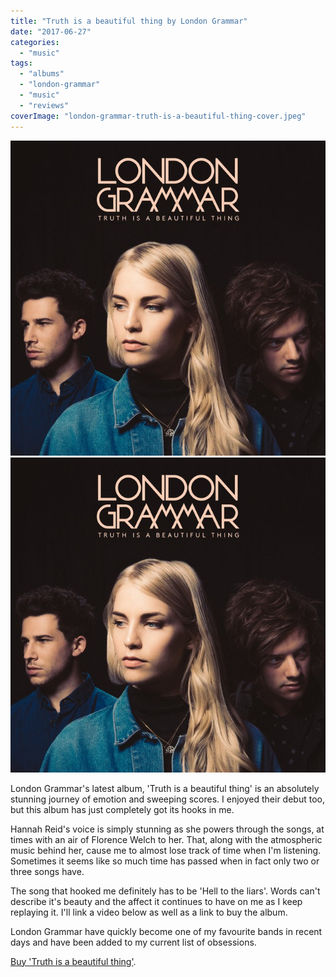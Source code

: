 ```yaml
---
title: "Truth is a beautiful thing by London Grammar"
date: "2017-06-27"
categories: 
  - "music"
tags: 
  - "albums"
  - "london-grammar"
  - "music"
  - "reviews"
coverImage: "london-grammar-truth-is-a-beautiful-thing-cover.jpeg"
---
```


[![](images/london-grammar-truth-is-a-beautiful-thing-cover.jpeg)](images/london-grammar-truth-is-a-beautiful-thing-cover.jpeg)
[![](images/london-grammar-truth-is-a-beautiful-thing-cover.jpeg)](images/london-grammar-truth-is-a-beautiful-thing-cover.jpeg)

London Grammar's latest album, 'Truth is a beautiful thing' is an absolutely stunning journey of emotion and sweeping scores. I enjoyed their debut too, but this album has just completely got its hooks in me.

Hannah Reid's voice is simply stunning as she powers through the songs, at times with an air of Florence Welch to her. That, along with the atmospheric music behind her, cause me to almost lose track of time when I'm listening. Sometimes it seems like so much time has passed when in fact only two or three songs have.

The song that hooked me definitely has to be 'Hell to the liars'. Words can't describe it's beauty and the affect it continues to have on me as I keep replaying it. I'll link a video below as well as a link to buy the album.

London Grammar have quickly become one of my favourite bands in recent days and have been added to my current list of obsessions.

[Buy 'Truth is a beautiful thing'](https://www.amazon.co.uk/gp/product/B06XTHHK4R/ref=as_li_tl?ie=UTF8&tag=chegalabonga-21&camp=1634&creative=6738&linkCode=as2&creativeASIN=B06XTHHK4R&linkId=b3249e25630181b398e3a469036d6d1e).
